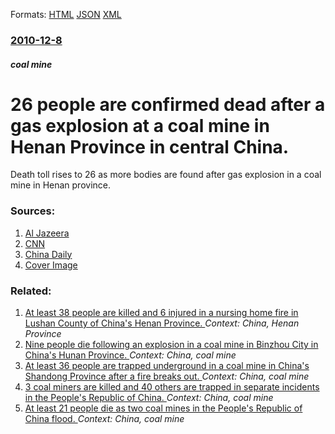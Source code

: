 
Formats: [HTML](/news/2010/12/8/26-people-are-confirmed-dead-after-a-gas-explosion-at-a-coal-mine-in-henan-province-in-central-china.html)  [JSON](/news/2010/12/8/26-people-are-confirmed-dead-after-a-gas-explosion-at-a-coal-mine-in-henan-province-in-central-china.json)  [XML](/news/2010/12/8/26-people-are-confirmed-dead-after-a-gas-explosion-at-a-coal-mine-in-henan-province-in-central-china.xml)  

### [2010-12-8](/news/2010/12/8/index.md)

##### coal mine
# 26 people are confirmed dead after a gas explosion at a coal mine in Henan Province in central China. 

Death toll rises to 26 as more bodies are found after gas explosion in a coal mine in Henan province.


### Sources:

1. [Al Jazeera](http://english.aljazeera.net/news/asia-pacific/2010/12/201012825315196441.html)
2. [CNN](http://edition.cnn.com/2010/WORLD/asiapcf/12/08/china.mine.explosion/index.html?eref=edition)
3. [China Daily](http://www.chinadaily.com.cn/china/2010-12/08/content_11670178.htm)
3. [Cover Image](http://www.aljazeera.com/mritems/Images/2010/12/8/2010128181028673884_20.jpg)

### Related:

1. [At least 38 people are killed and 6 injured in a nursing home fire in Lushan County of China's Henan Province. ](/news/2015/05/25/at-least-38-people-are-killed-and-6-injured-in-a-nursing-home-fire-in-lushan-county-of-china-s-henan-province.md) _Context: China, Henan Province_
2. [Nine people die following an explosion in a coal mine in Binzhou City in China's Hunan Province. ](/news/2011/12/18/nine-people-die-following-an-explosion-in-a-coal-mine-in-binzhou-city-in-china-s-hunan-province.md) _Context: China, coal mine_
3. [At least 36 people are trapped underground in a coal mine in China's Shandong Province after a fire breaks out. ](/news/2011/07/7/at-least-36-people-are-trapped-underground-in-a-coal-mine-in-china-s-shandong-province-after-a-fire-breaks-out.md) _Context: China, coal mine_
4. [3 coal miners are killed and 40 others are trapped in separate incidents in the People's Republic of China. ](/news/2011/07/2/3-coal-miners-are-killed-and-40-others-are-trapped-in-separate-incidents-in-the-people-s-republic-of-china.md) _Context: China, coal mine_
5. [At least 21 people die as two coal mines in the People's Republic of China flood. ](/news/2011/06/6/at-least-21-people-die-as-two-coal-mines-in-the-people-s-republic-of-china-flood.md) _Context: China, coal mine_
